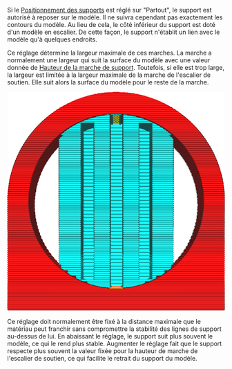 Si le [Positionnement des supports](./support_type.md) est réglé sur "Partout", le support est autorisé à reposer sur le modèle. Il ne suivra cependant pas exactement les contours du modèle. Au lieu de cela, le côté inférieur du support est doté d'un modèle en escalier. De cette façon, le support n'établit un lien avec le modèle qu'à quelques endroits.

Ce réglage détermine la largeur maximale de ces marches. La marche a normalement une largeur qui suit la surface du modèle avec une valeur donnée de [Hauteur de la marche de support](./support_bottom_stair_step_height.md). Toutefois, si elle est trop large, la largeur est limitée à la largeur maximale de la marche de l'escalier de soutien. Elle suit alors la surface du modèle pour le reste de la marche.

![Marches d'escalier limitées en largeur, ce qui fait que le support suit le modèle](../../../articles/images/support_bottom_stair_step_width.png)

Ce réglage doit normalement être fixé à la distance maximale que le matériau peut franchir sans compromettre la stabilité des lignes de support au-dessus de lui. En abaissant le réglage, le support suit plus souvent le modèle, ce qui le rend plus stable. Augmenter le réglage fait que le support respecte plus souvent la valeur fixée pour la hauteur de marche de l'escalier de soutien, ce qui facilite le retrait du support du modèle.
